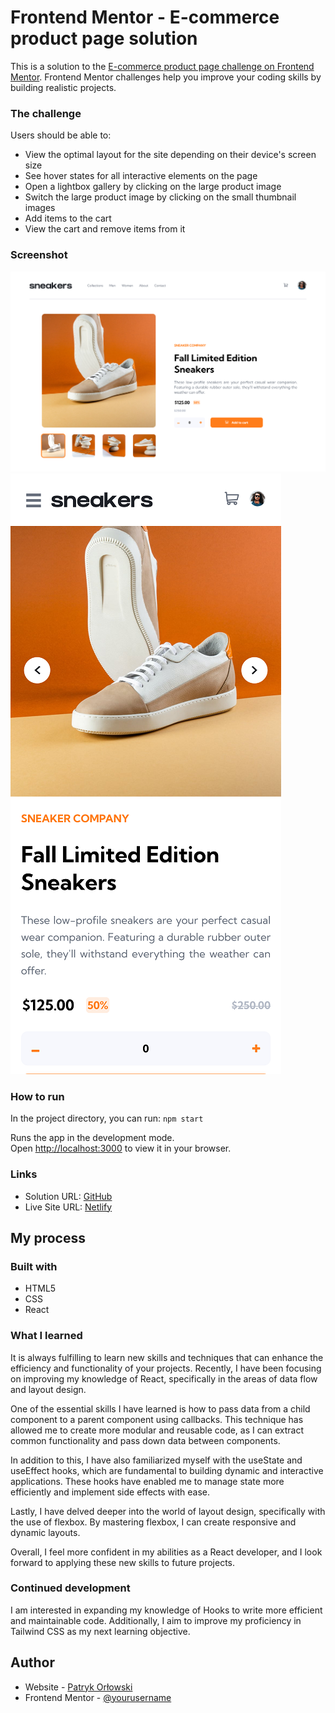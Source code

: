 # Frontend Mentor - E-commerce product page solution

This is a solution to the [E-commerce product page challenge on Frontend Mentor](https://www.frontendmentor.io/challenges/ecommerce-product-page-UPsZ9MJp6).
Frontend Mentor challenges help you improve your coding skills by building realistic projects.

### The challenge

Users should be able to:

- View the optimal layout for the site depending on their device's screen size
- See hover states for all interactive elements on the page
- Open a lightbox gallery by clicking on the large product image
- Switch the large product image by clicking on the small thumbnail images
- Add items to the cart
- View the cart and remove items from it

### Screenshot

![](./screenshots/screenshot2.png)
![](./screenshots/screenshot1.png)

### How to run

In the project directory, you can run:
`npm start`

Runs the app in the development mode.\
Open [http://localhost:3000](http://localhost:3000) to view it in your browser.

### Links

- Solution URL: [GitHub](https://github.com/PatrykO92/ecommerce_product_page_main)
- Live Site URL: [Netlify](https://e-commerce-challange-fm.netlify.app/)

## My process

### Built with

- HTML5
- CSS
- React

### What I learned

It is always fulfilling to learn new skills and techniques that can enhance the efficiency and functionality of your projects. Recently, I have been focusing on improving my knowledge of React, specifically in the areas of data flow and layout design.

One of the essential skills I have learned is how to pass data from a child component to a parent component using callbacks. This technique has allowed me to create more modular and reusable code, as I can extract common functionality and pass down data between components.

In addition to this, I have also familiarized myself with the useState and useEffect hooks, which are fundamental to building dynamic and interactive applications. These hooks have enabled me to manage state more efficiently and implement side effects with ease.

Lastly, I have delved deeper into the world of layout design, specifically with the use of flexbox. By mastering flexbox, I can create responsive and dynamic layouts.

Overall, I feel more confident in my abilities as a React developer, and I look forward to applying these new skills to future projects.

### Continued development

I am interested in expanding my knowledge of Hooks to write more efficient and maintainable code. Additionally, I aim to improve my proficiency in Tailwind CSS as my next learning objective.

## Author

- Website - [Patryk Orłowski](https://patrykorlowski.netlify.app/)
- Frontend Mentor - [@yourusername](https://www.frontendmentor.io/profile/PatrykO92)
